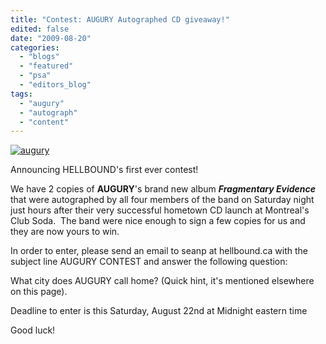 ```yaml
---
title: "Contest: AUGURY Autographed CD giveaway!"
edited: false
date: "2009-08-20"
categories:
  - "blogs"
  - "featured"
  - "psa"
  - "editors_blog"
tags:
  - "augury"
  - "autograph"
  - "content"
---
```


[![augury](http://www.hellbound.ca/wp-content/uploads/2009/08/augury2-300x300.jpg "augury")](http://www.hellbound.ca/wp-content/uploads/2009/08/augury2.jpg)

Announcing HELLBOUND's first ever contest!

We have 2 copies of **AUGURY**'s brand new album **_Fragmentary Evidence_** that were autographed by all four members of the band on Saturday night just hours after their very successful hometown CD launch at Montreal's Club Soda.  The band were nice enough to sign a few copies for us and they are now yours to win.

In order to enter, please send an email to seanp at hellbound.ca with the subject line AUGURY CONTEST and answer the following question:

What city does AUGURY call home? (Quick hint, it's mentioned elsewhere on this page).

Deadline to enter is this Saturday, August 22nd at Midnight eastern time

Good luck!
